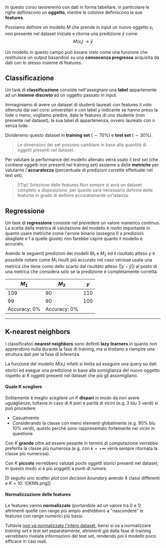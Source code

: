 In questo corso lavoreremo con dati in forma tabellare, in particolare le righe definiscono un **oggetto**, mentre le colonne definiscono le sue **features**.

Possiamo definire un modello $M$ che prende in input un nuovo oggetto $x_i$ non presente nel dataset iniziale e ritorna una predizione $\hat y$ come:
$$M(x_i)\rightarrow \hat y$$

Un modello in questo campo può essere visto come una funzione che restituisce un output basandosi su una **conoscenza pregressa** acquisita da dati con lo stesso insieme di features.
## Classificazione
Un task di **classificazione** consiste nell'assegnare una **label** appartenente ad un **insieme discreto** ad un oggetto passato in input.

Immaginiamo di avere un dataset di studenti laureati con features il voto ottenuto dai vari corsi universitari e con label $y$ indicante se hanno preso la lode o meno, vogliamo predire, date le features di uno studente (non presente nel dataset), la sua label di appartenenza, ovvero laureato con o senza lode.

Divideremo questo dataset in **training set** ($\sim70\%$) e **test set** ($\sim 30\%$).
>Le dimensioni dei set possono cambiare in base alla quantità di oggetti presenti nel dataset.

Per valutare la performance del modello allenato verrà usato il _test set_ (che contiene oggetti non presenti nel training set) assieme a delle **metriche** per valutarne l'**accuratezza** (percentuale di predizioni corrette effettuate nel test set).

>[!Tip] Selezione delle features
>Non sempre si avrà un dataset completo a disposizione, per questo sarà necessario definire delle features in grado di definire accuratamente un'istanza.

## Regressione
Un task di **regressione** consiste nel prevedere un valore numerico continuo.
La scelta della metrica di valutazione del modello è molto importante in quanto usare metriche come l'errore binario (assegna $0$ a predizioni sbagliate e $1$ a quelle giuste) non farebbe capire quanto il modello è accurato.

Avendo le seguenti predizioni dei modelli $M_1$ e $M_2$ ed il risultato atteso $y$ è possibile notare come $M_1$ risulti più accurato nel caso venisse usata una metrica che tiene conto dello scarto dal risultato atteso ($|y-\hat y|$) al posto di una metrica che considera solo se la predizione è completamente corretta.

| $M_1$                  | $M_2$                  | $y$   |
| ---------------------- | ---------------------- | ----- |
| $109$                  | $90$                   | $110$ |
| $99$                   | $90$                   | $100$ |
| $\text{Accuracy: 0\%}$ | $\text{Accuracy: 0\%}$ |       |

---
## K-nearest neighbors
I classificatori **nearest neighbors** sono definiti **lazy learners** in quanto non apprendono nulla durante la fase di training, ma si limitano a riempire una struttura dati per la fase di inferenza.

La funzione del modello $M(x_i)$ infatti si limita ad eseguire una query su dati storici ed esegue una predizione in base alla somiglianza del nuovo oggetto rispetto ai $K$ oggetti presenti nel dataset che più gli assomigliano.
#### Quale K scegliere
Solitamente è meglio scegliere un $K$ **dispari** in modo da non avere uguaglianze, tuttavia in caso di $K$ _pari_  e parità di vicini (e.g. $3$ blu $3$  verdi) si può procedere:
- Casualmente
- Considerando la classe con meno elementi globalmente (e.g. $90\%$ blu $10\%$ verdi), questo perchè sono rappresentato fortemente nei vicini in questione

Con $K$ **grande** oltre ad essere pesante in termini di computazione verrebbe preferita la classe più numerosa (e.g. con $k=+\infty$ verrà sempre ritornata la classe più numerosa).

Con $K$ **piccolo** verrebbero valutati pochi oggetti storici presenti nel dataset, in questo modo si è più soggetti a punti di _rumore_.

Di seguito uno _scatter plot_ con _decision boundary_ avendo $4$ classi differenti e $K=10$:
![[KNN.png]]
#### Normalizzazione delle features
Le features vanno **normalizzate** (portandole ad un valore tra $0$ e $1$) altrimenti quelle con range più ampio andrebbero a "nascondere" le features con range numerici più bassi.

Tuttavia <u>non va normalizzato l'intero dataset</u>, bensì si va a normalizzare _training set_ e _test set_ separatamente, altrimenti già dalla fase di training verrebbero rivelate informazioni del test set, rendendo poi il modello poco efficace in casi reali.